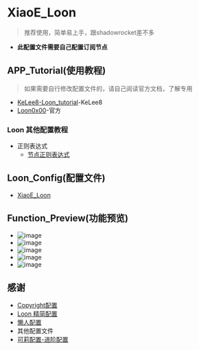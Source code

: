 # XiaoE_Loon
> 推荐使用，简单易上手，跟shadowrocket差不多
- **此配置文件需要自己配置订阅节点**

## APP_Tutorial(使用教程)
> 如果需要自行修改配置文件的，请自己阅读官方文档，了解专用
- [KeLee8-Loon_tutorial](https://github.com/KeLee8/Loon-tutorial)-KeLee8
- [Loon0x00](https://github.com/Loon0x00/LoonManual/tree/master)-官方
### Loon 其他配置教程
- 正则表达式
  - [节点正则表达式](https://github.com/LaolunsiG/XiaoE_PCR/blob/main/Config_File/%E8%8A%82%E7%82%B9%E7%9A%84%E6%AD%A3%E5%88%99%E8%A1%A8%E8%BE%BE%E5%BC%8F.md)

## Loon_Config(配置文件)
- [XiaoE_Loon](https://raw.githubusercontent.com/LaolunsiG/XiaoE_PCR/main/Config_File/Loon/XiaoE_Loon.conf)

## Function_Preview(功能预览)
- ![image](https://github.com/LaolunsiG/XiaoE_PCR/blob/main/Config_File/Loon/Picture/photo_1_2024-07-16_20-46-54.jpg?raw=true)
- ![image](https://github.com/LaolunsiG/XiaoE_PCR/blob/main/Config_File/Loon/Picture/photo_2_2024-07-16_20-46-54.jpg?raw=true)
- ![image](https://github.com/LaolunsiG/XiaoE_PCR/blob/main/Config_File/Loon/Picture/photo_3_2024-07-16_20-46-54.jpg?raw=true)
- ![image](https://github.com/LaolunsiG/XiaoE_PCR/blob/main/Config_File/Loon/Picture/photo_5_2024-07-16_20-46-54.jpg?raw=true)
- ![image](https://github.com/LaolunsiG/XiaoE_PCR/blob/main/Config_File/Loon/Picture/photo_4_2024-07-16_20-46-54.jpg?raw=true)

## 感谢
- [Copyright配置](https://github.com/SANYIMOE/Quan_Shado_Conf)
- [Loon 精简配置](https://raw.githubusercontent.com/HoCooo/Loon/main/LoonLite.conf)
- [懒人配置](https://raw.githubusercontent.com/wlxuf/Shadowrocket/main/lazy_group.conf)
- 其他配置文件
- [可莉配置-进阶配置](https://gitlab.com/lodepuly/vpn_tool/-/raw/master/Tool/Loon/Config/zh-CN/Loon_Sample_Configuration_By_iKeLee.conf)
